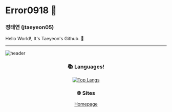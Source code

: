 # Error0918 👋
### 정태연 (jtaeyeon05)

Hello World!, It's Taeyeon's Github. 👋

---

![header](https://capsule-render.vercel.app/api?type=soft&color=auto&height=300&section=header&text=TAEYEON%20WORLD&fontSize=60)

<div align=center>

### 📚 Languages!

[![Top Langs](https://github-readme-stats.vercel.app/api/top-langs/?username=error0918&langs_count=8)](https://github.com/error0918/github-readme-stats)

### 🌐 Sites

[Homepage](https://error0918.github.io/)

</div>
